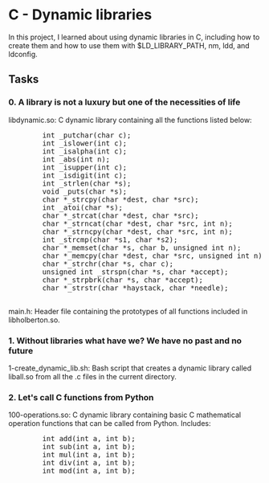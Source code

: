 <h1>C - Dynamic libraries</h1>
    <p>In this project, I learned about using dynamic libraries in C, including how to create them and how to use them with $LD_LIBRARY_PATH, nm, ldd, and ldconfig.</p>
   <h2>Tasks</h2>
    <h3>0. A library is not a luxury but one of the necessities of life</h3>
    <p>libdynamic.so: C dynamic library containing all the functions listed below:</p>
    <pre>
        int _putchar(char c);
        int _islower(int c);
        int _isalpha(int c);
        int _abs(int n);
        int _isupper(int c);
        int _isdigit(int c);
        int _strlen(char *s);
        void _puts(char *s);
        char *_strcpy(char *dest, char *src);
        int _atoi(char *s);
        char *_strcat(char *dest, char *src);
        char *_strncat(char *dest, char *src, int n);
        char *_strncpy(char *dest, char *src, int n);
        int _strcmp(char *s1, char *s2);
        char *_memset(char *s, char b, unsigned int n);
        char *_memcpy(char *dest, char *src, unsigned int n);
        char *_strchr(char *s, char c);
        unsigned int _strspn(char *s, char *accept);
        char *_strpbrk(char *s, char *accept);
        char *_strstr(char *haystack, char *needle);
    </pre>
    <p>main.h: Header file containing the prototypes of all functions included in libholberton.so.</p>
    <h3>1. Without libraries what have we? We have no past and no future</h3>
    <p>1-create_dynamic_lib.sh: Bash script that creates a dynamic library called liball.so from all the .c files in the current directory.</p>
    <h3>2. Let's call C functions from Python</h3>
    <p>100-operations.so: C dynamic library containing basic C mathematical operation functions that can be called from Python. Includes:</p>
    <pre>
        int add(int a, int b);
        int sub(int a, int b);
        int mul(int a, int b);
        int div(int a, int b);
        int mod(int a, int b);
    </pre>

